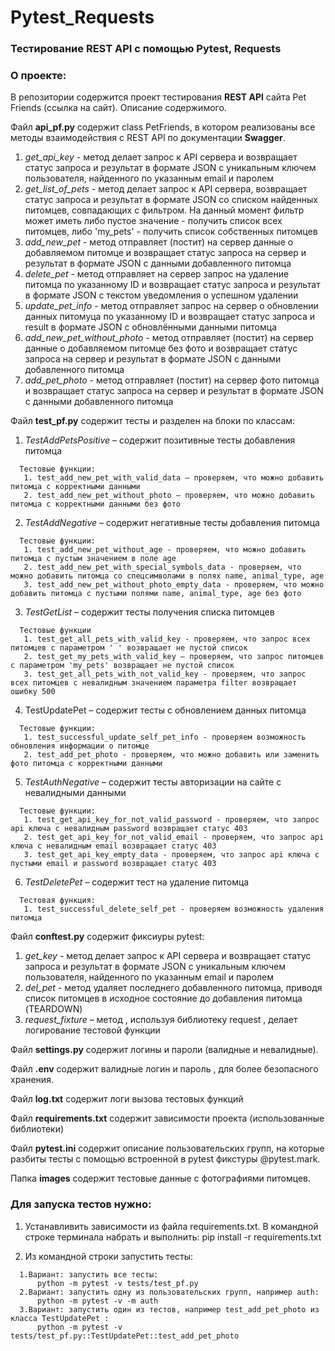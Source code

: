 # Pytest_Requests
### Тестирование REST API с помощью Pytest, Requests

### О проекте:
В репозитории содержится проект тестирования **REST API** сайта Pet Friends (ссылка на сайт).
Описание содержимого.

Файл **api_pf.py** содержит class PetFriends, в котором реализованы все методы взаимодействия с REST API по документации **Swagger**.
  1.	*get_api_key* - метод делает запрос к API сервера и возвращает статус запроса и результат в формате JSON с уникальным ключем пользователя, найденного по указанным email и паролем
  2.	*get_list_of_pets* - метод делает запрос к API сервера, возвращает статус запроса и результат в формате JSON со списком найденных питомцев, совпадающих с фильтром. На данный момент 
       фильтр может иметь либо пустое значение - получить список всех питомцев, либо 'my_pets' - получить список собственных питомцев
  3.	*add_new_pet* - метод отправляет (постит) на сервер данные о добавляемом питомце и возвращает статус запроса на сервер и результат в формате JSON с данными добавленного питомца
  4.	*delete_pet* - метод отправляет на сервер запрос на удаление питомца по указанному ID и возвращает статус запроса и результат в формате JSON с текстом уведомления о успешном удалении
  5.	*update_pet_info* - метод отправляет запрос на сервер о обновлении данных питомуца по указанному ID и возвращает статус запроса и result в формате JSON с обновлёнными данными питомца
  6.	*add_new_pet_without_photo* - метод отправляет (постит) на сервер данные о добавляемом питомце без фото и возвращает статус запроса на сервер и результат в формате JSON с данными добавленного питомца
  7.	*add_pet_photo* - метод отправляет (постит) на сервер фото питомца и возвращает статус  запроса на сервер и результат в формате JSON с данными добавленного питомца  
   
 Файл **test_pf.py** содержит тесты и разделен на блоки по классам:
  1.	*TestAddPetsPositive* – содержит позитивные тесты добавления питомца
  
      Тестовые функции:
       1. test_add_new_pet_with_valid_data – проверяем, что можно добавить питомца с корректными данными
       2. test_add_new_pet_without_photo – проверяем, что можно добавить питомца с корректными данными без фото
       
  2.	*TestAddNegative* – содержит негативные тесты добавления питомца
  
      Тестовые функции:
       1. test_add_new_pet_without_age - проверяем, что можно добавить питомца c пустым значением в поле age
       2. test_add_new_pet_with_speсial_symbols_data - проверяем, что можно добавить питомца со спецсимволами в полях name, animal_type, age
       3. test_add_new_pet_without_photo_empty_data - проверяем, что можно добавить питомца с пустыми полями name, animal_type, age без фото
       
  3.	*TestGetList* – содержит тесты получения списка питомцев
   
      Тестовые функции
       1. test_get_all_pets_with_valid_key - проверяем, что запрос всех питомцев c параметром ' ' возвращает не пустой список
       2. test_get_my_pets_with_valid_key – проверяем, что запрос питомцев c параметром 'my_pets' возвращает не пустой список
       3. test_get_all_pets_with_not_valid_key - проверяем, что запрос всех питомцев c невалидным значением параметра filter возвращает ошибку 500
       
  4.	TestUpdatePet – содержит тесты с обновлением данных питомца
  
      Тестовые функции:
       1. test_successful_update_self_pet_info - проверяем возможность обновления информации о питомце
       2. test_add_pet_photo - проверяем, что можно добавить или заменить фото питомца с корректными данными
       
  5.	*TestAuthNegative* – содержит тесты авторизации на сайте с невалидными данными
  
      Тестовые функции:
       1. test_get_api_key_for_not_valid_password - проверяем, что запрос api ключа с невалидным password возвращает статус 403
       2. test_get_api_key_for_not_valid_email - проверяем, что запрос api ключа с невалидным email возвращает статус 403
       3. test_get_api_key_empty_data - проверяем, что запрос api ключа с пустыми email и password возвращает статус 403
       
  6.	*TestDeletePet* – содержит тест на удаление питомца
  
      Тестовая функция:
       1. test_successful_delete_self_pet - проверяем возможность удаления питомца
       
Файл **conftest.py** содержит фиксиуры pytest:
  1.	*get_key* - метод делает запрос к API сервера и возвращает статус запроса и результат в формате  JSON с уникальным ключем пользователя, найденного по указанным email и паролем
  2.	*del_pet* - метод удаляет последнего добавленного питомца, приводя список питомцев в исходное состояние до добавления питомца (TEARDOWN)
  3.	*request_fixture* – метод , используя библиотеку request , делает логирование тестовой функции
  
Файл **settings.py** содержит логины и пароли (валидные и невалидные).

Файл **.env** содержит валидные логин и пароль , для более безопасного хранения.

Файл **log.txt** содержит логи вызова тестовых функций

Файл **requirements.txt** содержит зависимости проекта (использованные библиотеки)

Файл **pytest.ini** содержит описание пользовательских групп, на которые разбиты тесты с помощью встроенной в pytest фикстуры @pytest.mark.

Папка **images** содержит тестовые данные с фотографиями питомцев.

### Для запуска тестов нужно:
   1.	Устанавливить зависимости из файла requirements.txt.
      В командной строке терминала набрать и выполнить: pip install -r requirements.txt
      
   2.	Из командной строки запустить тесты: 
   
      1.Вариант: запустить все тесты: 
          python -m pytest -v tests/test_pf.py
      2.Вариант: запустить одну из пользовательских групп, например auth:
          python -m pytest -v -m auth
      3.Вариант: запустить один из тестов, например test_add_pet_photo из класса TestUpdatePet :
          python -m pytest -v tests/test_pf.py::TestUpdatePet::test_add_pet_photo
